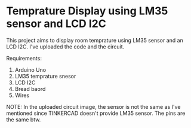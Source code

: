 # Temprature Display using LM35 sensor and LCD I2C

This project aims to display room temprature using LM35 sensor and an LCD I2C. I've uploaded the code and the circuit.

Requirements:
1. Arduino Uno
2. LM35 temprature snesor
3. LCD I2C
4. Bread baord
5. Wires

NOTE: In the uploaded circuit image, the sensor is not the same as I've mentioned since TINKERCAD doesn't provide LM35 sensor. The pins are the same btw. 
